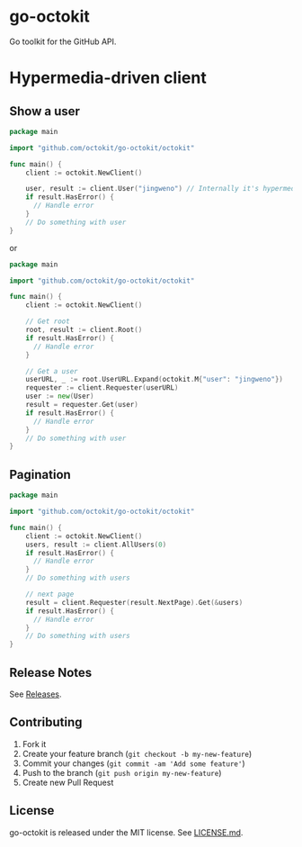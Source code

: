 # go-octokit

Go toolkit for the GitHub API.

# Hypermedia-driven client

## Show a user

```go
package main

import "github.com/octokit/go-octokit/octokit"

func main() {
    client := octokit.NewClient()

    user, result := client.User("jingweno") // Internally it's hypermedia-driven
    if result.HasError() {
      // Handle error
    }
    // Do something with user
}
```

or

```go
package main

import "github.com/octokit/go-octokit/octokit"

func main() {
    client := octokit.NewClient()

    // Get root
    root, result := client.Root()
    if result.HasError() {
      // Handle error
    }

    // Get a user
    userURL, _ := root.UserURL.Expand(octokit.M{"user": "jingweno"})
    requester := client.Requester(userURL)
    user := new(User)
    result = requester.Get(user)
    if result.HasError() {
      // Handle error
    }
    // Do something with user
}
```

## Pagination

```go
package main

import "github.com/octokit/go-octokit/octokit"

func main() {
    client := octokit.NewClient()
    users, result := client.AllUsers(0)
    if result.HasError() {
      // Handle error
    }
    // Do something with users

    // next page
    result = client.Requester(result.NextPage).Get(&users)
    if result.HasError() {
      // Handle error
    }
    // Do something with users
}

```

## Release Notes

See [Releases](https://github.com/octokit/go-octokit/releases).

## Contributing

1. Fork it
2. Create your feature branch (`git checkout -b my-new-feature`)
3. Commit your changes (`git commit -am 'Add some feature'`)
4. Push to the branch (`git push origin my-new-feature`)
5. Create new Pull Request

## License

go-octokit is released under the MIT license. See
[LICENSE.md](https://github.com/octokit/go-octokit/blob/master/LICENSE.md).
